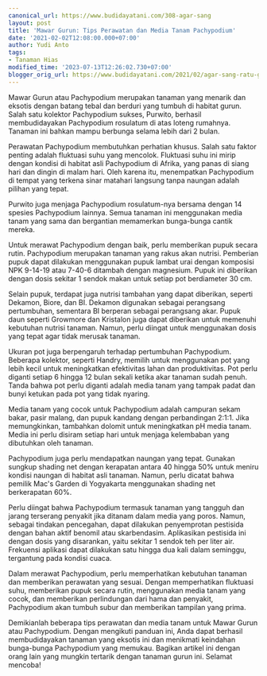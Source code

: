 ```yaml
---
canonical_url: https://www.budidayatani.com/308-agar-sang
layout: post
title: 'Mawar Gurun: Tips Perawatan dan Media Tanam Pachypodium'
date: '2021-02-02T12:08:00.000+07:00'
author: Yudi Anto
tags:
- Tanaman Hias
modified_time: '2023-07-13T12:26:02.730+07:00'
blogger_orig_url: https://www.budidayatani.com/2021/02/agar-sang-ratu-gurun-selalu-tampil-prima.html
---
```


<p>Mawar Gurun atau Pachypodium merupakan tanaman yang menarik dan eksotis dengan batang tebal dan berduri yang tumbuh di habitat gurun. Salah satu kolektor Pachypodium sukses, Purwito, berhasil membudidayakan Pachypodium rosulatum di atas loteng rumahnya. Tanaman ini bahkan mampu berbunga selama lebih dari 2 bulan.</p><p>Perawatan Pachypodium membutuhkan perhatian khusus. Salah satu faktor penting adalah fluktuasi suhu yang mencolok. Fluktuasi suhu ini mirip dengan kondisi di habitat asli Pachypodium di Afrika, yang panas di siang hari dan dingin di malam hari. Oleh karena itu, menempatkan Pachypodium di tempat yang terkena sinar matahari langsung tanpa naungan adalah pilihan yang tepat.</p><p>Purwito juga menjaga Pachypodium rosulatum-nya bersama dengan 14 spesies Pachypodium lainnya. Semua tanaman ini menggunakan media tanam yang sama dan bergantian memamerkan bunga-bunga cantik mereka.</p><p>Untuk merawat Pachypodium dengan baik, perlu memberikan pupuk secara rutin. Pachypodium merupakan tanaman yang rakus akan nutrisi. Pemberian pupuk dapat dilakukan menggunakan pupuk lambat urai dengan komposisi NPK 9-14-19 atau 7-40-6 ditambah dengan magnesium. Pupuk ini diberikan dengan dosis sekitar 1 sendok makan untuk setiap pot berdiameter 30 cm.</p><p>Selain pupuk, terdapat juga nutrisi tambahan yang dapat diberikan, seperti Dekamon, Biore, dan BI. Dekamon digunakan sebagai perangsang pertumbuhan, sementara BI berperan sebagai perangsang akar. Pupuk daun seperti Growmore dan Kristalon juga dapat diberikan untuk memenuhi kebutuhan nutrisi tanaman. Namun, perlu diingat untuk menggunakan dosis yang tepat agar tidak merusak tanaman.</p><p>Ukuran pot juga berpengaruh terhadap pertumbuhan Pachypodium. Beberapa kolektor, seperti Handry, memilih untuk menggunakan pot yang lebih kecil untuk meningkatkan efektivitas lahan dan produktivitas. Pot perlu diganti setiap 6 hingga 12 bulan sekali ketika akar tanaman sudah penuh. Tanda bahwa pot perlu diganti adalah media tanam yang tampak padat dan bunyi ketukan pada pot yang tidak nyaring.</p><p>Media tanam yang cocok untuk Pachypodium adalah campuran sekam bakar, pasir malang, dan pupuk kandang dengan perbandingan 2:1:1. Jika memungkinkan, tambahkan dolomit untuk meningkatkan pH media tanam. Media ini perlu disiram setiap hari untuk menjaga kelembaban yang dibutuhkan oleh tanaman.</p><p>Pachypodium juga perlu mendapatkan naungan yang tepat. Gunakan sungkup shading net dengan kerapatan antara 40 hingga 50% untuk meniru kondisi naungan di habitat asli tanaman. Namun, perlu dicatat bahwa pemilik Mac's Garden di Yogyakarta menggunakan shading net berkerapatan 60%.</p><p>Perlu diingat bahwa Pachypodium termasuk tanaman yang tangguh dan jarang terserang penyakit jika ditanam dalam media yang poros. Namun, sebagai tindakan pencegahan, dapat dilakukan penyemprotan pestisida dengan bahan aktif benomil atau skarbendasim. Aplikasikan pestisida ini dengan dosis yang disarankan, yaitu sekitar 1 sendok teh per liter air. Frekuensi aplikasi dapat dilakukan satu hingga dua kali dalam seminggu, tergantung pada kondisi cuaca.</p><p>Dalam merawat Pachypodium, perlu memperhatikan kebutuhan tanaman dan memberikan perawatan yang sesuai. Dengan memperhatikan fluktuasi suhu, memberikan pupuk secara rutin, menggunakan media tanam yang cocok, dan memberikan perlindungan dari hama dan penyakit, Pachypodium akan tumbuh subur dan memberikan tampilan yang prima.</p><p>Demikianlah beberapa tips perawatan dan media tanam untuk Mawar Gurun atau Pachypodium. Dengan mengikuti panduan ini, Anda dapat berhasil membudidayakan tanaman yang eksotis ini dan menikmati keindahan bunga-bunga Pachypodium yang memukau. Bagikan artikel ini dengan orang lain yang mungkin tertarik dengan tanaman gurun ini. Selamat mencoba!</p>